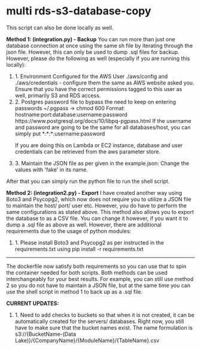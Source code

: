 # multi rds-s3-database-copy
This script can also be done locally as well. 

<p>
<b>Method 1: (integration.py) - Backup</b>
You can run more than just one database connection at once using the same sh file by iterating through the json file. However, this can only be used to dump .sql files for backup.
However, please do the following as well (especially if you are running this locally):
</p>

<ol>
<li> 1. Environment Configured for the AWS User
./aws/config and ./aws/credentials - configure them the same as AWS website asked you.
Ensure that you have the correct permissions tagged to this user as well, primarily S3 and RDS access. </li>

<li> 2. Postgres password file to bypass the need to keep on entering passwords
~/.pgpass → chmod 600
Format: hostname:port:database:username:password
https://www.postgresql.org/docs/10/libpq-pgpass.html
If the username and password are going to be the same for all databases/host, you can simply put *:*:*:username:password

If you are doing this on Lambda or EC2 instance, database and user credentials can be retrieved from the aws parameter store. </li>

<li> 3. Maintain the JSON file as per given in the example.json: Change the values with 'fake' in its name. </li>
</ol>

<p>
After that you can simply run the python file to run the shell script.
</p>

<p>
<b>Method 2: (integration2.py) - Export</b>
I have created another way using Boto3 and Psycopg2, which now does not require you to utilize a JSON file to maintain the host/ port/ user etc. However, you do have to perform the same configurations as stated above. This method also allows you to export the database to as a CSV file. You can change it however, if you want it to dump a .sql file as above as well. However, there are additional requirements due to the usage of python modules:
</p>

<ol>
<li> 1. Please install Boto3 and Psycopg2 as per instructed in the requirements.txt using pip install -r requirements.txt </li>
</ol>



-------------------------------------------------------------------------------------------------------------------------------------------------------------------
The dockerfile now satisfy both requirements so you can use that to spin the container needed for both scripts. Both methods can be used interchangeably for your best results. For example, you can still use method 2 so you do not have to maintain a JSON file, but at the same time you can use the shell script in method 1 to back up as a .sql file.

<b>CURRENT UPDATES:</b>

<ol>

<li>1. Need to add checks to buckets so that when it is not created, it can be automatically created for the servers/ databases. Right now, you still have to make sure that the bucket names exist. The name formulation is s3://{BucketName-(Data Lake)}/{CompanyName}/{ModuleName}/{TableName}.csv</li>
</ol>
